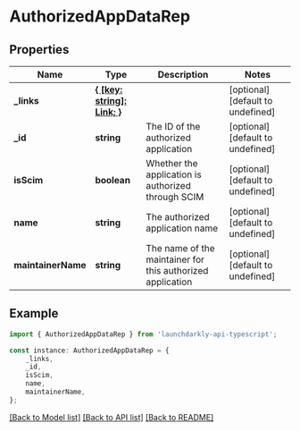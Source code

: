 # AuthorizedAppDataRep


## Properties

Name | Type | Description | Notes
------------ | ------------- | ------------- | -------------
**_links** | [**{ [key: string]: Link; }**](Link.md) |  | [optional] [default to undefined]
**_id** | **string** | The ID of the authorized application | [optional] [default to undefined]
**isScim** | **boolean** | Whether the application is authorized through SCIM | [optional] [default to undefined]
**name** | **string** | The authorized application name | [optional] [default to undefined]
**maintainerName** | **string** | The name of the maintainer for this authorized application | [optional] [default to undefined]

## Example

```typescript
import { AuthorizedAppDataRep } from 'launchdarkly-api-typescript';

const instance: AuthorizedAppDataRep = {
    _links,
    _id,
    isScim,
    name,
    maintainerName,
};
```

[[Back to Model list]](../README.md#documentation-for-models) [[Back to API list]](../README.md#documentation-for-api-endpoints) [[Back to README]](../README.md)
